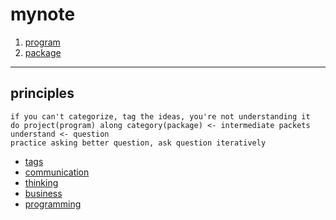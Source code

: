 # mynote

1.  [program](program)
2.  [package](package)

---

## principles

```
if you can't categorize, tag the ideas, you're not understanding it
do project(program) along category(package) <- intermediate packets
understand <- question
practice asking better question, ask question iteratively
```

-   [tags](tags)
-   [communication](communication)
-   [thinking](thinking)
-   [business](business)
-   [programming](programming)
